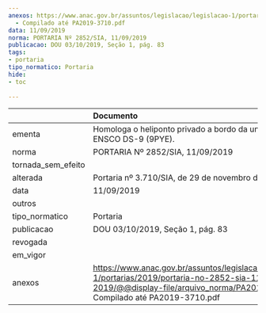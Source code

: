 ```yaml
---
anexos: https://www.anac.gov.br/assuntos/legislacao/legislacao-1/portarias/2019/portaria-no-2852-sia-11-09-2019/@@display-file/arquivo_norma/PA2019-2852
  - Compilado até PA2019-3710.pdf
data: 11/09/2019
norma: PORTARIA Nº 2852/SIA, 11/09/2019
publicacao: DOU 03/10/2019, Seção 1, pág. 83
tags:
- portaria
tipo_normatico: Portaria
hide: 
- toc 
 
---
```


|                    | Documento                                                                                                                                                                        |
|:-------------------|:---------------------------------------------------------------------------------------------------------------------------------------------------------------------------------|
| ementa             | Homologa o heliponto privado a bordo da unidade ENSCO DS-9 (9PYE).                                                                                                               |
| norma              | PORTARIA Nº 2852/SIA, 11/09/2019                                                                                                                                                 |
| tornada_sem_efeito |                                                                                                                                                                                  |
| alterada           | Portaria nº 3.710/SIA, de 29 de novembro de 2019.                                                                                                                                |
| data               | 11/09/2019                                                                                                                                                                       |
| outros             |                                                                                                                                                                                  |
| tipo_normatico     | Portaria                                                                                                                                                                         |
| publicacao         | DOU 03/10/2019, Seção 1, pág. 83                                                                                                                                                 |
| revogada           |                                                                                                                                                                                  |
| em_vigor           |                                                                                                                                                                                  |
| anexos             | https://www.anac.gov.br/assuntos/legislacao/legislacao-1/portarias/2019/portaria-no-2852-sia-11-09-2019/@@display-file/arquivo_norma/PA2019-2852 - Compilado até PA2019-3710.pdf |